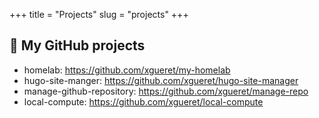 +++
title = "Projects"
slug = "projects"
+++



## :eyes: My GitHub projects

* homelab:  https://github.com/xgueret/my-homelab
* hugo-site-manger: https://github.com/xgueret/hugo-site-manager
* manage-github-repository: https://github.com/xgueret/manage-repo
* local-compute: https://github.com/xgueret/local-compute